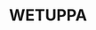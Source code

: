 ---
lastmod: '2025-04-06T06:05:20+00:00'
latitude: -34.770931
layout: suburb
longitude: 143.387009
postcode: '2734'
state: NSW
title: WETUPPA
url: /nsw/wetuppa/
---